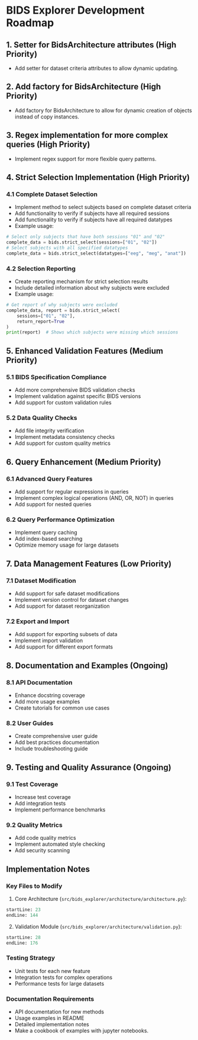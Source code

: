# BIDS Explorer Development Roadmap

## 1. Setter for BidsArchitecture attributes (High Priority)
- Add setter for dataset criteria attributes to allow dynamic updating.

## 2. Add factory for BidsArchitecture (High Priority)
- Add factory for BidsArchitecture to allow for dynamic creation of objects
instead of copy instances.

## 3. Regex implementation for more complex queries (High Priority)
- Implement regex support for more flexible query patterns.

## 4. Strict Selection Implementation (High Priority)
### 4.1 Complete Dataset Selection
- Implement method to select subjects based on complete dataset criteria
- Add functionality to verify if subjects have all required sessions
- Add functionality to verify if subjects have all required datatypes
- Example usage:
```python
# Select only subjects that have both sessions "01" and "02"
complete_data = bids.strict_select(sessions=["01", "02"])
# Select subjects with all specified datatypes
complete_data = bids.strict_select(datatypes=["eeg", "meg", "anat"])
```
### 4.2 Selection Reporting
- Create reporting mechanism for strict selection results
- Include detailed information about why subjects were excluded
- Example usage:

```python
# Get report of why subjects were excluded
complete_data, report = bids.strict_select(
    sessions=["01", "02"],
    return_report=True
)
print(report)  # Shows which subjects were missing which sessions
```

## 5. Enhanced Validation Features (Medium Priority)
### 5.1 BIDS Specification Compliance
- Add more comprehensive BIDS validation checks
- Implement validation against specific BIDS versions
- Add support for custom validation rules

### 5.2 Data Quality Checks
- Add file integrity verification
- Implement metadata consistency checks
- Add support for custom quality metrics

## 6. Query Enhancement (Medium Priority)
### 6.1 Advanced Query Features
- Add support for regular expressions in queries
- Implement complex logical operations (AND, OR, NOT) in queries
- Add support for nested queries

### 6.2 Query Performance Optimization
- Implement query caching
- Add index-based searching
- Optimize memory usage for large datasets

## 7. Data Management Features (Low Priority)
### 7.1 Dataset Modification
- Add support for safe dataset modifications
- Implement version control for dataset changes
- Add support for dataset reorganization

### 7.2 Export and Import
- Add support for exporting subsets of data
- Implement import validation
- Add support for different export formats

## 8. Documentation and Examples (Ongoing)
### 8.1 API Documentation
- Enhance docstring coverage
- Add more usage examples
- Create tutorials for common use cases

### 8.2 User Guides
- Create comprehensive user guide
- Add best practices documentation
- Include troubleshooting guide

## 9. Testing and Quality Assurance (Ongoing)
### 9.1 Test Coverage
- Increase test coverage
- Add integration tests
- Implement performance benchmarks

### 9.2 Quality Metrics
- Add code quality metrics
- Implement automated style checking
- Add security scanning

## Implementation Notes

### Key Files to Modify
1. Core Architecture (`src/bids_explorer/architecture/architecture.py`):
```python:src/bids_explorer/architecture/architecture.py
startLine: 23
endLine: 144
```

2. Validation Module (`src/bids_explorer/architecture/validation.py`):
```python:src/bids_explorer/architecture/validation.py
startLine: 28
endLine: 176
```

### Testing Strategy
- Unit tests for each new feature
- Integration tests for complex operations
- Performance tests for large datasets

### Documentation Requirements
- API documentation for new methods
- Usage examples in README
- Detailed implementation notes
- Make a cookbook of examples with jupyter notebooks.
